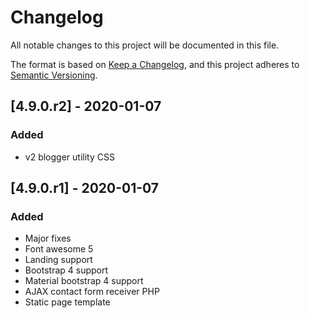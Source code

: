 # Changelog

All notable changes to this project will be documented in this file.

The format is based on [Keep a Changelog](https://keepachangelog.com/en/1.0.0/),
and this project adheres to [Semantic Versioning](https://semver.org/spec/v2.0.0.html).

## [4.9.0.r2] - 2020-01-07

### Added
- v2 blogger utility CSS

## [4.9.0.r1] - 2020-01-07

### Added
- Major fixes
- Font awesome 5
- Landing support
- Bootstrap 4 support
- Material bootstrap 4 support
- AJAX contact form receiver PHP
- Static page template